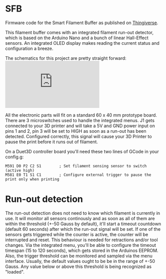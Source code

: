 # SFB
Firmware code for the  Smart Filament Buffer as published on [Thingiverse][1].

This filament buffer comes with an integrated filament run-out detector, which is based on the Arduino Nano and a bunch of linear Hall-Effect sensors.
An integrated OLED display makes reading the current status and configuration a breeze. 

The schematics for this project are pretty straight forward:
![Schematic][2]

All the electronic parts will fit on a standard 60 x 40 mm prototype board.
There are 3 microswitches used to handle the integrated menus. J1 gets connected to your 3D printer and will take a 5V and GND power input on pins 1 and 2, pin 3 will be set to HIGH as soon as a run-out has been detected. Configured correctly, this signal will cause your 3D Printer to pause the print before it runs out of filament.

On a Duet3D controller board you'll need these two lines of GCode in your config.g: 
~~~
M591 D0 P2 C2 S1        ; Set filament sensing sensor to switch (active high)
M581 E0 T1 S1 C1        ; Configure external trigger to pause the print only when printing
~~~

# Run-out detection
The run-out detection does not need to know which filament is currently in use. It will monitor all sensors continously and as soon as all of them are within the threshold (+-50 Gauss by default), it'll start a timeout countdown (default 60 seconds) after which the run-out signal will be set.
If one of the sensors gets triggered while the counter is active, the counter will be interrupted and reset. This behaviour is needed for retractions and/or tool changes.
Via the integrated menu, you'll be able to configure the timeout timespan (15 to 120 seconds), which gets stored in the Arduinos EEPROM.
Also, the trigger threshold can be monitored and sampled via the menu interface. Usually, the default values ought to be be in the range of +-50 Gauss. Any value below or above this threshold is being recognized as "loaded".

[1]: https://www.thingiverse.com/thing:3709082
[2]: https://github.com/technik-gegg/SFB/blob/master/Schematics/SFB.pdf


